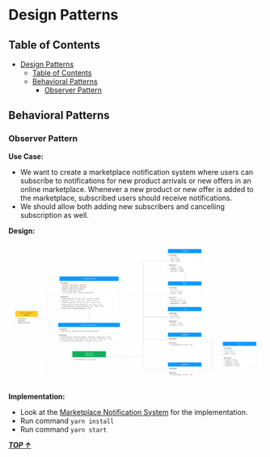 # Design Patterns

## Table of Contents

<!-- TOC -->

- [Design Patterns](#design-patterns)
  - [Table of Contents](#table-of-contents)
  - [Behavioral Patterns](#behavioral-patterns)
    - [Observer Pattern](#observer-pattern)

<!-- /TOC -->

## Behavioral Patterns

### Observer Pattern

**Use Case:**

- We want to create a marketplace notification system where users can subscribe to notifications for new product arrivals or new offers in an online marketplace. Whenever a new product or new offer is added to the marketplace, subscribed users should receive notifications.
- We should allow both adding new subscribers and cancelling subscription as well.

**Design:**

![marketplace-notification-system](./observer/design/market-place-notification-system.png)

**Implementation:**

- Look at the [Marketplace Notification System](./observer) for the implementation.
- Run command `yarn install`
- Run command `yarn start`

_**[TOP ↑](#design-patterns)**_

